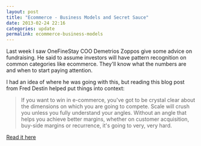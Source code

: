 ```yaml
---
layout: post
title: "Ecommerce - Business Models and Secret Sauce"
date: 2013-02-24 22:16
categories: update
permalink: ecommerce-business-models
---
```


Last week I saw OneFineStay COO Demetrios Zoppos give some advice on fundraising. He said to assume investors will have pattern recognition on common categories like ecommerce. They'll know what the numbers are and when to start paying attention.

I had an idea of where he was going with this, but reading this blog post from Fred Destin helped put things into context:

>If you want to win in e-commerce, you've got to be crystal clear about the dimensions on which you are going to compete.  Scale will crush you unless you fully understand your angles.  Without an angle that helps you achieve better margins, whether on customer acquisition, buy-side margins or recurrence, it's going to very, very hard.

[Read it here](http://freddestin.com/2013/02/ecommerce-is-a-slog-whats-your-angle.html)